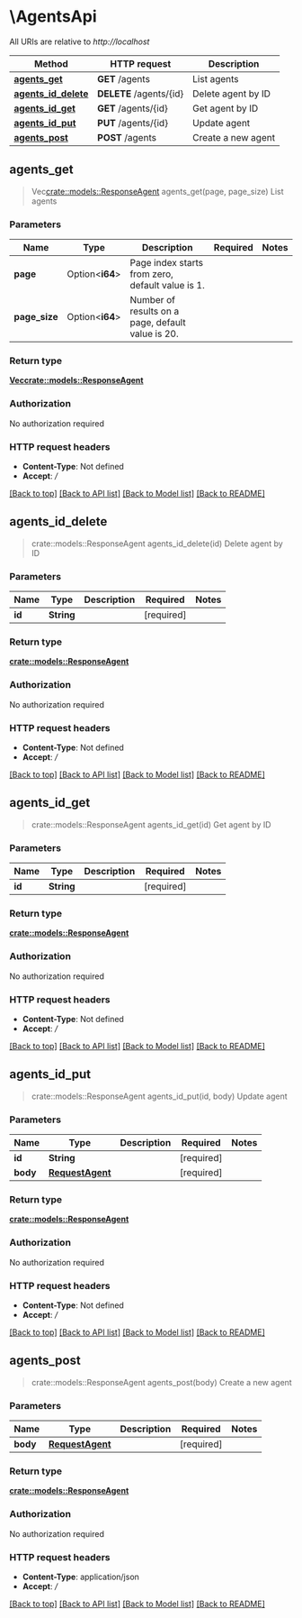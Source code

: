 # \AgentsApi

All URIs are relative to *http://localhost*

Method | HTTP request | Description
------------- | ------------- | -------------
[**agents_get**](AgentsApi.md#agents_get) | **GET** /agents | List agents
[**agents_id_delete**](AgentsApi.md#agents_id_delete) | **DELETE** /agents/{id} | Delete agent by ID
[**agents_id_get**](AgentsApi.md#agents_id_get) | **GET** /agents/{id} | Get agent by ID
[**agents_id_put**](AgentsApi.md#agents_id_put) | **PUT** /agents/{id} | Update agent
[**agents_post**](AgentsApi.md#agents_post) | **POST** /agents | Create a new agent



## agents_get

> Vec<crate::models::ResponseAgent> agents_get(page, page_size)
List agents

### Parameters


Name | Type | Description  | Required | Notes
------------- | ------------- | ------------- | ------------- | -------------
**page** | Option<**i64**> | Page index starts from zero, default value is 1. |  |
**page_size** | Option<**i64**> | Number of results on a page, default value is 20. |  |

### Return type

[**Vec<crate::models::ResponseAgent>**](ResponseAgent.md)

### Authorization

No authorization required

### HTTP request headers

- **Content-Type**: Not defined
- **Accept**: */*

[[Back to top]](#) [[Back to API list]](../README.md#documentation-for-api-endpoints) [[Back to Model list]](../README.md#documentation-for-models) [[Back to README]](../README.md)


## agents_id_delete

> crate::models::ResponseAgent agents_id_delete(id)
Delete agent by ID

### Parameters


Name | Type | Description  | Required | Notes
------------- | ------------- | ------------- | ------------- | -------------
**id** | **String** |  | [required] |

### Return type

[**crate::models::ResponseAgent**](ResponseAgent.md)

### Authorization

No authorization required

### HTTP request headers

- **Content-Type**: Not defined
- **Accept**: */*

[[Back to top]](#) [[Back to API list]](../README.md#documentation-for-api-endpoints) [[Back to Model list]](../README.md#documentation-for-models) [[Back to README]](../README.md)


## agents_id_get

> crate::models::ResponseAgent agents_id_get(id)
Get agent by ID

### Parameters


Name | Type | Description  | Required | Notes
------------- | ------------- | ------------- | ------------- | -------------
**id** | **String** |  | [required] |

### Return type

[**crate::models::ResponseAgent**](ResponseAgent.md)

### Authorization

No authorization required

### HTTP request headers

- **Content-Type**: Not defined
- **Accept**: */*

[[Back to top]](#) [[Back to API list]](../README.md#documentation-for-api-endpoints) [[Back to Model list]](../README.md#documentation-for-models) [[Back to README]](../README.md)


## agents_id_put

> crate::models::ResponseAgent agents_id_put(id, body)
Update agent

### Parameters


Name | Type | Description  | Required | Notes
------------- | ------------- | ------------- | ------------- | -------------
**id** | **String** |  | [required] |
**body** | [**RequestAgent**](RequestAgent.md) |  | [required] |

### Return type

[**crate::models::ResponseAgent**](ResponseAgent.md)

### Authorization

No authorization required

### HTTP request headers

- **Content-Type**: Not defined
- **Accept**: */*

[[Back to top]](#) [[Back to API list]](../README.md#documentation-for-api-endpoints) [[Back to Model list]](../README.md#documentation-for-models) [[Back to README]](../README.md)


## agents_post

> crate::models::ResponseAgent agents_post(body)
Create a new agent

### Parameters


Name | Type | Description  | Required | Notes
------------- | ------------- | ------------- | ------------- | -------------
**body** | [**RequestAgent**](RequestAgent.md) |  | [required] |

### Return type

[**crate::models::ResponseAgent**](ResponseAgent.md)

### Authorization

No authorization required

### HTTP request headers

- **Content-Type**: application/json
- **Accept**: */*

[[Back to top]](#) [[Back to API list]](../README.md#documentation-for-api-endpoints) [[Back to Model list]](../README.md#documentation-for-models) [[Back to README]](../README.md)

